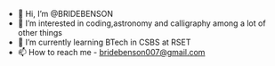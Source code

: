 - 👋 Hi, I’m @BRIDEBENSON
- 👀 I’m interested in coding,astronomy and calligraphy among a lot of other things
- 🌱 I’m currently learning BTech in CSBS at RSET
- 📫 How to reach me - bridebenson007@gmail.com

<!---
BRIDEBENSON/BRIDEBENSON is a ✨ special ✨ repository because its `README.md` (this file) appears on your GitHub profile.
You can click the Preview link to take a look at your changes.
--->
